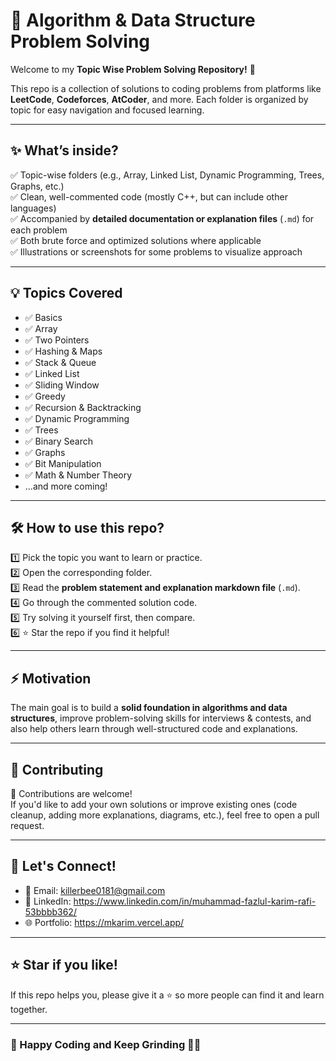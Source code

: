 # 🚀 Algorithm & Data Structure Problem Solving

Welcome to my **Topic Wise Problem Solving Repository!** 🎯  

This repo is a collection of solutions to coding problems from platforms like **LeetCode**, **Codeforces**, **AtCoder**, and more. Each folder is organized by topic for easy navigation and focused learning.  

---

## ✨ What’s inside?

✅ Topic-wise folders (e.g., Array, Linked List, Dynamic Programming, Trees, Graphs, etc.)  
✅ Clean, well-commented code (mostly C++, but can include other languages)  
✅ Accompanied by **detailed documentation or explanation files** (`.md`) for each problem  
✅ Both brute force and optimized solutions where applicable  
✅ Illustrations or screenshots for some problems to visualize approach

---

## 💡 Topics Covered

- ✅ Basics
- ✅ Array
- ✅ Two Pointers
- ✅ Hashing & Maps
- ✅ Stack & Queue
- ✅ Linked List
- ✅ Sliding Window
- ✅ Greedy
- ✅ Recursion & Backtracking
- ✅ Dynamic Programming
- ✅ Trees
- ✅ Binary Search
- ✅ Graphs
- ✅ Bit Manipulation
- ✅ Math & Number Theory
- ...and more coming!

---

## 🛠️ How to use this repo?

1️⃣ Pick the topic you want to learn or practice.  
2️⃣ Open the corresponding folder.  
3️⃣ Read the **problem statement and explanation markdown file** (`.md`).  
4️⃣ Go through the commented solution code.  
5️⃣ Try solving it yourself first, then compare.  
6️⃣ ⭐ Star the repo if you find it helpful!

---

## ⚡ Motivation

The main goal is to build a **solid foundation in algorithms and data structures**, improve problem-solving skills for interviews & contests, and also help others learn through well-structured code and explanations.

---

## 🎉 Contributing

🙌 Contributions are welcome!  
If you'd like to add your own solutions or improve existing ones (code cleanup, adding more explanations, diagrams, etc.), feel free to open a pull request.

---

## 💬 Let's Connect!

- 📧 Email: killerbee0181@gmail.com
- 💼 LinkedIn: https://www.linkedin.com/in/muhammad-fazlul-karim-rafi-53bbbb362/
- 🌐 Portfolio: https://mkarim.vercel.app/ 

---

## ⭐ Star if you like!

If this repo helps you, please give it a ⭐ so more people can find it and learn together.  

---

### 🚀 Happy Coding and Keep Grinding 💪🔥


